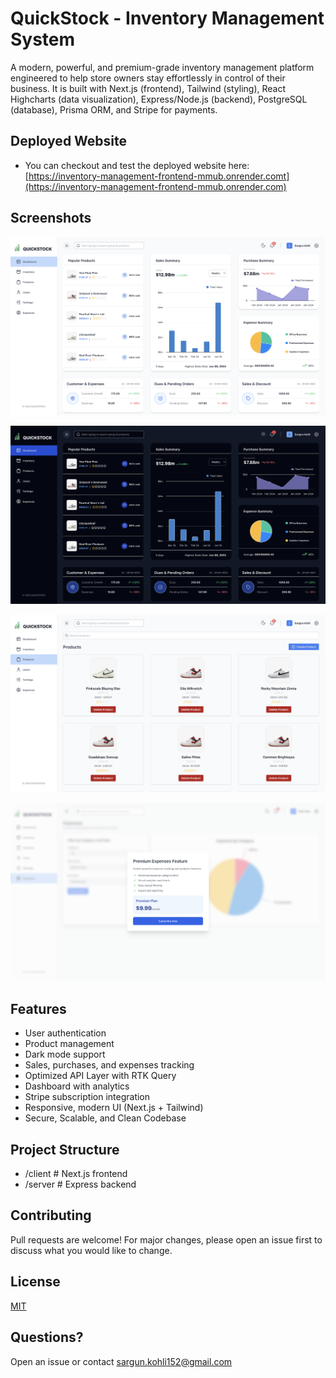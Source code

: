 # QuickStock - Inventory Management System

A modern, powerful, and premium-grade inventory management platform engineered to help store owners stay effortlessly in control of their business. It is built with Next.js (frontend), Tailwind (styling), React Highcharts (data visualization), Express/Node.js (backend), PostgreSQL (database), Prisma ORM, and Stripe for payments.

## Deployed Website

- You can checkout and test the deployed website here: [https://inventory-management-frontend-mmub.onrender.comt](https://inventory-management-frontend-mmub.onrender.com)

## Screenshots

![Products](client/public/images/screenshots/ss1.png)

![Products](client/public/images/screenshots/ss2.png)

![Products](client/public/images/screenshots/ss3.png)

![Products](client/public/images/screenshots/ss4.png)

## Features

- User authentication
- Product management
- Dark mode support
- Sales, purchases, and expenses tracking
- Optimized API Layer with RTK Query
- Dashboard with analytics
- Stripe subscription integration
- Responsive, modern UI (Next.js + Tailwind)
- Secure, Scalable, and Clean Codebase

## Project Structure

- /client # Next.js frontend
- /server # Express backend

## Contributing

Pull requests are welcome! For major changes, please open an issue first to discuss what you would like to change.

## License

[MIT](LICENSE)

## Questions?

Open an issue or contact [sargun.kohli152@gmail.com](sargun.kohli152@gmail.com)
